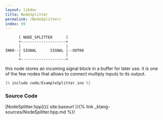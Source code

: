 ```yaml
---
layout: libdoc
title: NodeSplitter
permalink: /NodeSplitter/
index: 69
---
```


          [ NODE_SPLITTER      ]       
          +--------------------+       
          |                    |       
    IN00--| SIGNAL      SIGNAL |--OUT00
          |                    |       
          +--------------------+       

this node stores an incoming signal block in a buffer for later use. it is one of the few nodes that allows to connect multiply inputs to its output.


```c
{% include code/ExampleSplitter.ino %}
```

### Source Code

[NodeSplitter.hpp]({{ site.baseurl }}{% link _klang-sources/NodeSplitter.hpp.md %})

